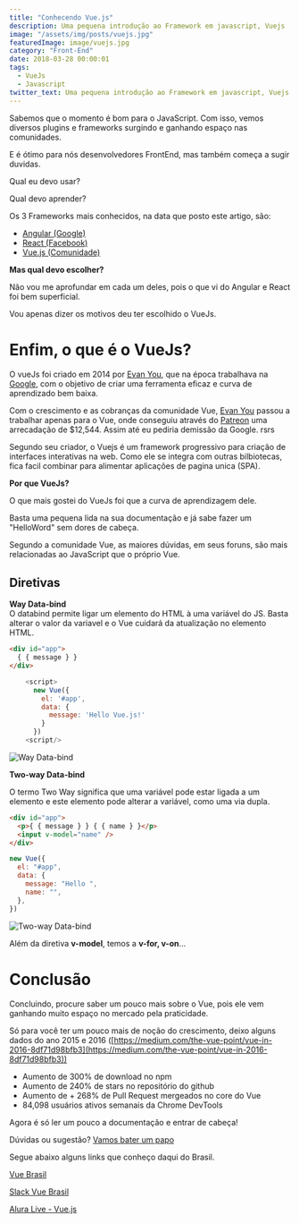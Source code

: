 ```yaml
---
title: "Conhecendo Vue.js"
description: Uma pequena introdução ao Framework em javascript, Vuejs
image: "/assets/img/posts/vuejs.jpg"
featuredImage: image/vuejs.jpg
category: "Front-End"
date: 2018-03-28 00:00:01
tags:
  - VueJs
  - Javascript
twitter_text: Uma pequena introdução ao Framework em javascript, Vuejs.
---
```


Sabemos que o momento é bom para o JavaScript. Com isso, vemos diversos plugins e frameworks surgindo e ganhando espaço nas comunidades.

E é ótimo para nós desenvolvedores FrontEnd, mas também começa a sugir duvidas.

Qual eu devo usar?

Qual devo aprender?

Os 3 Frameworks mais conhecidos, na data que posto este artigo, são:

- [Angular (Google)](https://angular.io/)
- [React (Facebook)](https://reactjs.org/)
- [Vue.js (Comunidade)](https://vuejs.org/)

**Mas qual devo escolher?**

Não vou me aprofundar em cada um deles, pois o que vi do Angular e React foi bem superficial.

Vou apenas dizer os motivos deu ter escolhido o VueJs.

# Enfim, o que é o VueJs?

O vueJs foi criado em 2014 por [Evan You](https://medium.com/@youyuxi), que na época trabalhava na [Google](https://google.com), com o objetivo de criar uma ferramenta eficaz e curva de aprendizado bem baixa.

Com o crescimento e as cobranças da comunidade Vue, [Evan You](https://medium.com/@youyuxi) passou a trabalhar apenas para o Vue, onde conseguiu através do [Patreon](https://www.patreon.com/evanyou) uma arrecadação de \$12,544.
Assim até eu pediria demissão da Google. rsrs

Segundo seu criador, o Vuejs é um framework progressivo para criação de interfaces interativas na web. Como ele se integra com outras bilbiotecas, fica facil combinar para alimentar aplicações de pagina unica (SPA).

**Por que VueJs?**

O que mais gostei do VueJs foi que a curva de aprendizagem dele.

Basta uma pequena lida na sua documentação e já sabe fazer um "HelloWord" sem dores de cabeça.

Segundo a comunidade Vue, as maiores dúvidas, em seus foruns, são mais relacionadas ao JavaScript que o próprio Vue.

## Diretivas

**Way Data-bind**  
O databind permite ligar um elemento do HTML à uma variável do JS. Basta alterar o valor da variavel e o Vue cuidará da atualização no elemento HTML.

```html
<div id="app">
  { { message } }
</div>
```

```javascript
    <script>
      new Vue({
        el: '#app',
        data: {
          message: 'Hello Vue.js!'
        }
      })
    <script/>
```

![Way Data-bind](/assets/img/posts/directiva.png)

**Two-way Data-bind**

O termo Two Way significa que uma variável pode estar ligada a um elemento e este elemento pode alterar a variável, como uma via dupla.

```html
<div id="app">
  <p>{ { message } } { { name } }</p>
  <input v-model="name" />
</div>
```

```javascript
new Vue({
  el: "#app",
  data: {
    message: "Hello ",
    name: "",
  },
})
```

![Two-way Data-bind](/assets/img/posts/directiva2.png)

Além da diretiva **v-model**, temos a **v-for, v-on**…

# Conclusão

Concluindo, procure saber um pouco mais sobre o Vue, pois ele vem ganhando muito espaço no mercado pela praticidade.

Só para você ter um pouco mais de noção do crescimento, deixo alguns dados do ano 2015 e 2016 ([https://medium.com/the-vue-point/vue-in-2016-8df71d98bfb3](https://medium.com/the-vue-point/vue-in-2016-8df71d98bfb3))

- Aumento de 300% de download no npm
- Aumento de 240% de stars no repositório do github
- Aumento de + 268% de Pull Request mergeados no core do Vue
- 84,098 usuários ativos semanais da Chrome DevTools

Agora é só ler um pouco a documentação e entrar de cabeça!

Dúvidas ou sugestão? [Vamos bater um papo](/contato)

Segue abaixo alguns links que conheço daqui do Brasil.

[Vue Brasil](http://vuejs-brasil.com.br/)

[Slack Vue Brasil](https://vue-brasil.slack.com/)

[Alura Live - Vue.js](https://www.youtube.com/watch?v=ruH6R9Puj6o)
